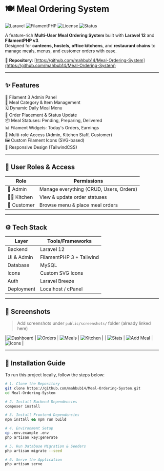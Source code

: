 # 🍽️ Meal Ordering System

![Laravel](https://img.shields.io/badge/Laravel-12-red?style=flat&logo=laravel) 
![FilamentPHP](https://img.shields.io/badge/Filament-3-blueviolet?style=flat&logo=laravel)
![License](https://img.shields.io/github/license/mahbub14/Meal-Ordering-System)
![Status](https://img.shields.io/badge/status-active-success)

A feature-rich **Multi-User Meal Ordering System** built with **Laravel 12** and **FilamentPHP v3**.  
Designed for **canteens, hostels, office kitchens**, and **restaurant chains** to manage meals, menus, and customer orders with ease.

📂 **Repository**: [https://github.com/mahbub14/Meal-Ordering-System](https://github.com/mahbub14/Meal-Ordering-System)

---

## ✨ Features

🔹 Filament 3 Admin Panel  
🍛 Meal Category & Item Management  
🗓️ Dynamic Daily Meal Menu  
🛒 Order Placement & Status Update  
📦 Meal Statuses: Pending, Preparing, Delivered  
📊 Filament Widgets: Today's Orders, Earnings  
👥 Multi-role Access (Admin, Kitchen Staff, Customer)  
🖼️ Custom Filament Icons (SVG-based)  
📱 Responsive Design (TailwindCSS)

---

## 👥 User Roles & Access

| Role          | Permissions                            |
|---------------|----------------------------------------|
| 👑 Admin       | Manage everything (CRUD, Users, Orders) |
| 👨‍🍳 Kitchen    | View & update order statuses            |
| 🙋 Customer     | Browse menu & place meal orders        |

---

## ⚙️ Tech Stack

| Layer        | Tools/Frameworks         |
|--------------|--------------------------|
| Backend      | Laravel 12               |
| UI & Admin   | FilamentPHP 3 + Tailwind |
| Database     | MySQL                    |
| Icons        | Custom SVG Icons         |
| Auth         | Laravel Breeze           |
| Deployment   | Localhost / cPanel       |

---

## 🧪 Screenshots

> Add screenshots under `public/screenshots/` folder (already linked here)


|![Dashboard](https://github.com/user-attachments/assets/682b6fba-f9c5-4838-815f-0aac55506e08) |
![Orders](https://github.com/user-attachments/assets/195b497d-2c7a-4816-89b0-155cdf0891c9) |
![Meals](https://github.com/user-attachments/assets/ccbbec0a-a0d0-4bbf-9081-8246cfcdcefb) |
![Kitchen](https://github.com/user-attachments/assets/a208a873-f7c6-4304-9e44-edef4b4537b6) |
| ![Stats](https://github.com/user-attachments/assets/b3422848-e95a-48c9-b20e-17e567e06853) |
![Add Meal](https://github.com/user-attachments/assets/b72f393e-e6e6-4bbe-b805-94b3cd6cb2bc) |
![Icons](https://github.com/user-attachments/assets/77b344a4-39f4-47f0-8b19-a744046abf4c) |

---

## 🚀 Installation Guide

To run this project locally, follow the steps below:

```bash
# 1. Clone the Repository
git clone https://github.com/mahbub14/Meal-Ordering-System.git
cd Meal-Ordering-System

# 2. Install Backend Dependencies
composer install

# 3. Install Frontend Dependencies
npm install && npm run build

# 4. Environment Setup
cp .env.example .env
php artisan key:generate

# 5. Run Database Migration & Seeders
php artisan migrate --seed

# 6. Serve the Application
php artisan serve
